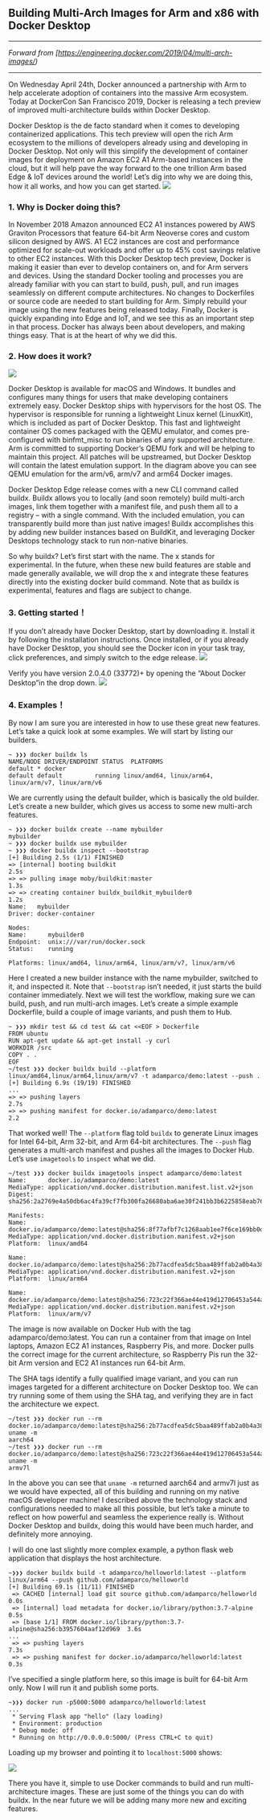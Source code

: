 ## Building Multi-Arch Images for Arm and x86 with Docker Desktop

------------

*Forward from [https://engineering.docker.com/2019/04/multi-arch-images/)*

------------

On Wednesday April 24th, Docker announced a partnership with Arm to help accelerate adoption of containers into the massive Arm ecosystem. Today at DockerCon San Francisco 2019, Docker is releasing a tech preview of improved multi-architecture builds within Docker Desktop.

Docker Desktop is the de facto standard when it comes to developing containerized applications. This tech preview will open the rich Arm ecosystem to the millions of developers already using and developing in Docker Desktop. Not only will this simplify the development of container images for deployment on Amazon EC2 A1 Arm-based instances in the cloud, but it will help pave the way forward to the one trillion Arm based Edge & IoT devices around the world! Let’s dig into why we are doing this, how it all works, and how you can get started.
![](https://cdn.img.wenhairu.com/images/2019/10/04/8t0BR.png)

### 1. Why is Docker doing this?
In November 2018 Amazon announced EC2 A1 instances powered by AWS Graviton Processors that feature 64-bit Arm Neoverse cores and custom silicon designed by AWS. A1 EC2 instances are cost and performance optimized for scale-out workloads and offer up to 45% cost savings relative to other EC2 instances. With this Docker Desktop tech preview, Docker is making it easier than ever to develop containers on, and for Arm servers and devices. Using the standard Docker tooling and processes you are already familiar with you can start to build, push, pull, and run images seamlessly on different compute architectures. No changes to Dockerfiles or source code are needed to start building for Arm. Simply rebuild your image using the new features being released today. Finally, Docker is quickly expanding into Edge and IoT, and we see this as an important step in that process. Docker has always been about developers, and making things easy. That is at the heart of why we did this.

### 2. How does it work?
![](https://cdn.img.wenhairu.com/images/2019/10/04/8tSED.png)

Docker Desktop is available for macOS and Windows. It bundles and configures many things for users that make developing containers extremely easy. Docker Desktop ships with hypervisors for the host OS. The hypervisor is responsible for running a lightweight Linux kernel (LinuxKit), which is included as part of Docker Desktop. This fast and lightweight container OS comes packaged with the QEMU emulator, and comes pre-configured with binfmt_misc to run binaries of any supported architecture. Arm is committed to supporting Docker’s QEMU fork and will be helping to maintain this project. All patches will be upstreamed, but Docker Desktop will contain the latest emulation support. In the diagram above you can see QEMU emulation for the arm/v6, arm/v7 and arm64 Docker images.

Docker Desktop Edge release comes with a new CLI command called buildx. Buildx allows you to locally (and soon remotely) build multi-arch images, link them together with a manifest file, and push them all to a registry – with a single command.  With the included emulation, you can transparently build more than just native images! Buildx accomplishes this by adding new builder instances based on BuildKit, and leveraging Docker Desktops technology stack to run non-native binaries.

So why buildx? Let’s first start with the name. The x stands for experimental. In the future, when these new build features are stable and made generally available, we will drop the x and integrate these features directly into the existing docker build command. Note that as buildx is experimental, features and flags are subject to change.

### 3. Getting started！
If you don’t already have Docker Desktop, start by downloading it. Install it by following the installation instructions. Once installed, or if you already have Docker Desktop, you should see the Docker icon in your task tray, click preferences, and simply switch to the edge release.
![](https://cdn.img.wenhairu.com/images/2019/10/04/8tcct.png)

Verify you have version 2.0.4.0 (33772)+ by opening the “About Docker Desktop”in the drop down.
![](https://cdn.img.wenhairu.com/images/2019/10/04/8tg3S.png)

### 4. Examples！
By now I am sure you are interested in how to use these great new features. Let’s take a quick look at some examples. We will start by listing our builders.

    ~ ❯❯❯ docker buildx ls
	NAME/NODE DRIVER/ENDPOINT STATUS  PLATFORMS
	default * docker
	default default         running linux/amd64, linux/arm64, linux/arm/v7, linux/arm/v6
	
We are currently using the default builder, which is basically the old builder. Let’s create a new builder, which gives us access to some new multi-arch features.

	~ ❯❯❯ docker buildx create --name mybuilder
	mybuilder
	~ ❯❯❯ docker buildx use mybuilder
	~ ❯❯❯ docker buildx inspect --bootstrap
	[+] Building 2.5s (1/1) FINISHED
	=> [internal] booting buildkit                                                   2.5s
	=> => pulling image moby/buildkit:master                                         1.3s
	=> => creating container buildx_buildkit_mybuilder0                              1.2s
	Name:   mybuilder
	Driver: docker-container

	Nodes:
	Name:      mybuilder0
	Endpoint:  unix:///var/run/docker.sock
	Status:    running

	Platforms: linux/amd64, linux/arm64, linux/arm/v7, linux/arm/v6

Here I created a new builder instance with the name mybuilder, switched to it, and inspected it. Note that `--bootstrap` isn’t needed, it just starts the build container immediately. Next we will test the workflow, making sure we can build, push, and run multi-arch images. Let’s create a simple example Dockerfile, build a couple of image variants, and push them to Hub.

	~ ❯❯❯ mkdir test && cd test && cat <<EOF > Dockerfile
	FROM ubuntu
	RUN apt-get update && apt-get install -y curl
	WORKDIR /src
	COPY . .
	EOF
	~/test ❯❯❯ docker buildx build --platform linux/amd64,linux/arm64,linux/arm/v7 -t adamparco/demo:latest --push .
	[+] Building 6.9s (19/19) FINISHED
	...
	=> => pushing layers                                                             2.7s
	=> => pushing manifest for docker.io/adamparco/demo:latest                       2.2

That worked well! The `--platform` flag told `buildx` to generate Linux images for Intel 64-bit, Arm 32-bit, and Arm 64-bit architectures. The `--push` flag generates a multi-arch manifest and pushes all the images to Docker Hub. Let’s use `imagetools` to `inspect` what we did. 

	~/test ❯❯❯ docker buildx imagetools inspect adamparco/demo:latest
	Name:      docker.io/adamparco/demo:latest
	MediaType: application/vnd.docker.distribution.manifest.list.v2+json
	Digest:    sha256:2a2769e4a50db6ac4fa39cf7fb300fa26680aba6ae30f241bb3b6225858eab76

	Manifests:
	Name:      docker.io/adamparco/demo:latest@sha256:8f77afbf7c1268aab1ee7f6ce169bb0d96b86f585587d259583a10d5cd56edca
	MediaType: application/vnd.docker.distribution.manifest.v2+json
	Platform:  linux/amd64

	Name:      docker.io/adamparco/demo:latest@sha256:2b77acdfea5dc5baa489ffab2a0b4a387666d1d526490e31845eb64e3e73ed20
	MediaType: application/vnd.docker.distribution.manifest.v2+json
	Platform:  linux/arm64

	Name:      docker.io/adamparco/demo:latest@sha256:723c22f366ae44e419d12706453a544ae92711ae52f510e226f6467d8228d191
	MediaType: application/vnd.docker.distribution.manifest.v2+json
	Platform:  linux/arm/v7
	
The image is now available on Docker Hub with the tag adamparco/demo:latest. You can run a container from that image on Intel laptops, Amazon EC2 A1 instances, Raspberry Pis, and more. Docker pulls the correct image for the current architecture, so Raspberry Pis run the 32-bit Arm version and EC2 A1 instances run 64-bit Arm.

The SHA tags identify a fully qualified image variant, and you can run images targeted for a different architecture on Docker Desktop too. We can try running some of them using the SHA tag, and verifying they are in fact the architecture we expect.
	
	~/test ❯❯❯ docker run --rm docker.io/adamparco/demo:latest@sha256:2b77acdfea5dc5baa489ffab2a0b4a387666d1d526490e31845eb64e3e73ed20 uname -m
	aarch64
	~/test ❯❯❯ docker run --rm docker.io/adamparco/demo:latest@sha256:723c22f366ae44e419d12706453a544ae92711ae52f510e226f6467d8228d191 uname -m
	armv7l

In the above you can see that `uname -m` returned aarch64 and armv7l just as we would have expected, all of this building and running on my native macOS developer machine! I described above the technology stack and configurations needed to make all this possible, but let’s take a minute to reflect on how powerful and seamless the experience really is. Without Docker Desktop and buildx, doing this would have been much harder, and definitely more annoying.

I will do one last slightly more complex example, a python flask web application that displays the host architecture.

	~❯❯❯ docker buildx build -t adamparco/helloworld:latest --platform linux/arm64 --push github.com/adamparco/helloworld
	[+] Building 69.1s (11/11) FINISHED
	 => CACHED [internal] load git source github.com/adamparco/helloworld             0.0s
	 => [internal] load metadata for docker.io/library/python:3.7-alpine              0.5s
	 => [base 1/1] FROM docker.io/library/python:3.7-alpine@sha256:b3957604aaf12d969  3.6s
	...
	 => => pushing layers                                                             7.3s
	 => => pushing manifest for docker.io/adamparco/helloworld:latest                 0.3s

I’ve specified a single platform here, so this image is built for 64-bit Arm only. Now I will run it and publish some ports.

	~❯❯❯ docker run -p5000:5000 adamparco/helloworld:latest
	...
	 * Serving Flask app "hello" (lazy loading)
	 * Environment: production
	 * Debug mode: off
	 * Running on http://0.0.0.0:5000/ (Press CTRL+C to quit)
	 
Loading up my browser and pointing it to `localhost:5000` shows:

![](https://cdn.img.wenhairu.com/images/2019/10/04/8tPwC.png)

There you have it, simple to use Docker commands to build and run multi-architecture images. These are just some of the things you can do with buildx. In the near future we will be adding many more new and exciting features.

